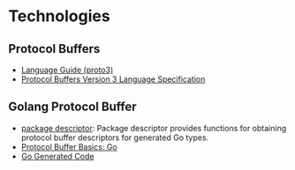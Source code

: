 # Technologies

## Protocol Buffers
- [Language Guide (proto3)](https://developers.google.com/protocol-buffers/docs/proto3)
- [Protocol Buffers Version 3 Language Specification](https://developers.google.com/protocol-buffers/docs/reference/proto3-spec)


## Golang Protocol Buffer
- [package descriptor](https://godoc.org/github.com/golang/protobuf/descriptor): Package descriptor provides functions for obtaining protocol buffer descriptors for generated Go types.
- [Protocol Buffer Basics: Go](https://developers.google.com/protocol-buffers/docs/gotutorial)
- [Go Generated Code](https://developers.google.com/protocol-buffers/docs/reference/go-generated)




